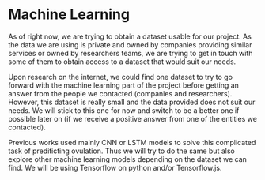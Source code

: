 # Machine Learning

As of right now, we are trying to obtain a dataset usable for our project. As the data we are using is private and owned by companies providing similar services or owned by researchers teams, we are trying to get in touch with some of them to obtain access to a dataset that would suit our needs. 

Upon research on the internet, we could find one dataset to try to go forward with the machine learning part of the project before getting an answer from the people we contacted (companies and researchers). 
However, this dataset is really small and the data provided does not suit our needs. We will stick to this one for now and switch to be a better one if possible later on (if we receive a positive answer from one of the entities we contacted).

Previous works used mainly CNN or LSTM models to solve this complicated task of prediticting ovulation. Thus we will try to do the same but also explore other machine learning models depending on the dataset we can find. We will be using Tensorflow on python and/or Tensorflow.js.
